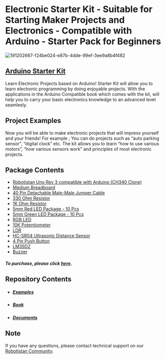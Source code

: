 # Electronic Starter Kit - Suitable for Starting Maker Projects and Electronics - Compatible with Arduino - Starter Pack for Beginners


![191202667-f24be024-e87b-4dde-99ef-3ee9a8b4f482](https://user-images.githubusercontent.com/112697142/193271161-6f77a1d8-bab1-47e4-9e03-c6cd4eec1e48.jpg)



## [Arduino Starter Kit](https://shop.robotistan.com/products/electronic-starter-kit-suitable-for-starting-maker-projects-and-electronics-compatible-with-arduino-starter-pack-for-beginners "Heading link")
Learn Electronic Projects based on Arduino! Starter Kit will allow you to learn electronic programming by doing enjoyable projects. With the applications in the Arduino Compatible book which comes with the kit, will help you to carry your basic electronics knowledge to an advanced level seamlesly.

## Project Examples
Now you will be able to make electronic projects that will impress yourself and your friends! For example ; You can do projects such as “auto parking sensor”, “digital clock” etc. The kit allows you to learn “how to use various motors”, “how various sensors work” and principles of most electronic projects. 

## Package Contents

- [Robotistan Uno Rev 3 compatible with Arduino (CH340 Clone)](https://shop.robotistan.com/products/robotistan-uno-with-headers-for-arduino-with-usb-cable-usb-chip-ch340?_pos=2&_sid=8430ed98f&_ss=r "Heading Link")
- [Medium Breadboard](https://shop.robotistan.com/products/standart-size-breadboard-830-holes?_pos=2&_sid=f37302e21&_ss=r "Heading Link")
- [40 Pin Detachable Male-Male Jumper Cable](https://shop.robotistan.com/products/jumper-wires-standards-26-awg-40-pack?_pos=1&_sid=e681b5c50&_ss=r "Heading Link")
- [330 Ohm Resistor](https://www.robotistan.com/14w-330r-direnc-paketi-10-adet "Heading Link")
- [1K Ohm Resistor](https://www.robotistan.com/14w-1k-direnc-paketi-10-adet "Heading Link")
- [5mm Red LED Package - 10 Pcs](https://www.robotistan.com/5mm-kirmizi-led-paketi-10-adet "Heading Link")
- [5mm Green LED Package - 10 Pcs](https://www.robotistan.com/5mm-yesil-led-paketi-10-adet "Heading Link")
- [RGB LED](https://www.robotistan.com/5mm-seffaf-rgb-led "Heading Link")
- [10K Potentiometer](https://www.robotistan.com/10k-potansiyometre-ayarli-direnc "Heading Link")
- [LDR](https://www.robotistan.com/5mm-ldr "Heading Link")
- [HC-SR04 Ultrasonic Distance Sensor](https://www.robotistan.com/hc-sr04-ultrasonik-mesafe-sensoru "Heading Link")
- [4 Pin Push Button](https://www.robotistan.com/4-pinli-push-buton-siyah-6x6x5mm "Heading Link")
- [LM35DZ](https://www.robotistan.com/lm35 "Heading Link")
- [Buzzer](https://www.robotistan.com/buzzer "Heading Link")



##### To purchase, please click [here](https://shop.robotistan.com/products/electronic-starter-kit-suitable-for-starting-maker-projects-and-electronics-compatible-with-arduino-starter-pack-for-beginners "Heading Link").

## Repository Contents
- ##### [Examples](https://github.com/Robotistan/ArduinoStarterKit/tree/main/Examples "Heading link") 
- ##### [Book](https://github.com/Robotistan/ArduinoStarterKit/tree/main/Book "Heading link")
- ##### [Documents](https://github.com/Robotistan/ArduinoStarterKit/tree/main/Documents "Heading link")

## Note
If you have any questions, please contact technical support on our [Robotistan Community](https://community.robotistan.com/).
